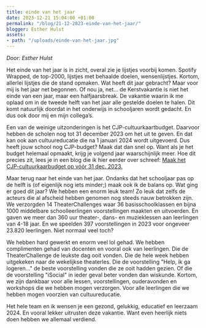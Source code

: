 ```yaml
---
title: einde van het jaar
date: 2023-12-21 15:04:00 +01:00
permalink: "/blog/21-12-2023-einde-van-het-jaar/"
blogger: Esther Hulst
assets:
- path: "/uploads/einde-van-het-jaar.jpg"
---
```


*Door: Esther Hulst*

Het einde van het jaar is in zicht, overal zie je lijstjes voorbij komen. Spotify Wrapped, de top-2000, lijstjes met behaalde doelen, wensenlijstjes. Kortom, allerlei lijstjes die de stand opmaken. Wat heeft dit jaar gebracht? Maar voor mij is het jaar net begonnen. Of nou ja, net… de Kerstvakantie is niet het einde van een jaar, maar een halfjaarsbreak. De vakantie waarin ik me oplaad om in de tweede helft van het jaar alle gestelde doelen te halen. Dit komt natuurlijk doordat in het onderwijs in schooljaren wordt gedacht. En dus ook door mij en mijn collega’s.

Een van de weinige uitzonderingen is het CJP-cultuurkaartbudget. Daarvoor hebben de scholen nog tot 31 december 2023 om het uit te geven. En dat kan ook aan cultuureducatie die na 1 januari 2024 wordt uitgevoerd. Dus heeft jouw school nog CJP-budget? Maak dat dan snel op. Want als je het budget helemaal opmaakt, krijg je volgend jaar waarschijnlijk meer. Hoe dit precies zit, lees je in een blog die ik hier eerder over schreef: [Maak het CJP-cultuurkaarbudget op vóór 31 dec. 2023.](https://www.opde1sterij.nl/blog/8-11-2023-maak-het-cjp-cultuurkaartbudget-op-voor-31-dec-2023/)

Maar terug naar het einde van het jaar. Ondanks dat het schooljaar pas op de helft is (of eigenlijk nog iets minder;) maak ook ik de balans op. Wat ging er goed dit jaar? We hebben een enorm leuk team! Zo leuk dat zelfs de acteurs die al afscheid hebben genomen nog steeds nauw betrokken zijn. We verzorgden 14 TheaterChallenges waar 36 basisschoolklassen en bijna 1000 middelbare schoolleerlingen voorstellingen maakten en uitvoerden. En gaven we meer dan 360 uur theater-, dans- en muzieklessen aan leerlingen van 4-18 jaar. En we speelden 397 voorstellingen in 2023 voor ongeveer 23.820 leerlingen. Niet normaal veel toch?

We hebben hard gewerkt en enorm veel lol gehad. We hebben complimenten gehad van docenten en vooral ook van leerlingen. Die de TheaterChallenge de leukste dag ooit vonden. Die de hele week hebben uitgekeken naar de wekelijkse theaterles. Die de voorstelling "Help, ik ga logeren…" de beste voorstelling vonden die ze ooit hadden gezien. Of die de voorstelling "iSocial" in ieder geval beter vonden dan wiskunde. Kortom, we zijn dankbaar voor alle lessen, voorstellingen, ouderavonden en workshops die we hebben mogen verzorgen. Voor alle leerlingen die we hebben mogen voorzien van cultuureducatie.

Het hele team en ik wensen je een gezond, gelukkig, educatief en leerzaam 2024. En vooral lekker uitrusten deze vakantie. Want even heerlijk niets doen hebben we allemaal verdiend.